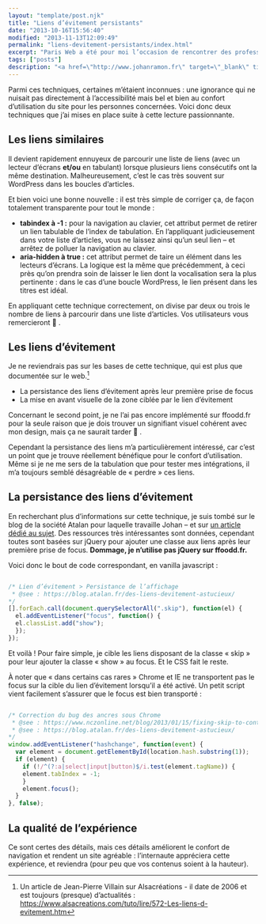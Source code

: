 ```yaml
---
layout: "template/post.njk"
title: "Liens d’évitement persistants"
date: "2013-10-16T15:56:40"
modified: "2013-11-13T12:09:49"
permalink: "liens-devitement-persistants/index.html"
excerpt: "Paris Web a été pour moi l’occasion de rencontrer des professionnels aguerris et d’en apercevoir les expériences cumulées. Et une conférence m’a particulièrement appris : _«Accessibiliser avec subtilité»_ de [Johan Ramon](https://twitter.com/johan_ramon 'Profil Twitter de Johan Ramon (nouvelle fenêtre)') de la [société Atalan](https://www.atalan.fr/ 'LE site de la société Atalan (nouvelle fenêtre)')."
tags: ["posts"]
description: "<a href=\"http://www.johanramon.fr\" target=\"_blank\" title=\"Le site de Johan Ramon (nouvelle fenêtre)\">Johan Ramon</a> propose quelques techniques simples à mettre en oeuvre et améliorant significativement l'accessibilité d'un site - et il a eu la bonté de <a href=\"http://www.johanramon.fr/accessibiliser-subtilite/\" target=\"_blank\" title=\"Les slides de la conférence de Johan Ramon (nouvelle fenêtre)\">mettre ses slides à disposition</a> (et en <abbr title=\"HyperText Markup Language\" lang=\"en\">HTML</abbr> s'il-vous-plaît)."
---
```

Parmi ces techniques, certaines m’étaient inconnues : une ignorance qui ne nuisait pas directement à l’accessibilité mais bel et bien au confort d’utilisation du site pour les personnes concernées. Voici donc deux techniques que j’ai mises en place suite à cette lecture passionnante.

## Les liens similaires

Il devient rapidement ennuyeux de parcourir une liste de liens (avec un lecteur d’écrans **et/ou** en tabulant) lorsque plusieurs liens consécutifs ont la même destination. Malheureusement, c’est le cas très souvent sur WordPress dans les boucles d’articles.

Et bien voici une bonne nouvelle : il est très simple de corriger ça, de façon totalement transparente pour tout le monde :

* **tabindex à -1 :** pour la navigation au clavier, cet attribut permet de retirer un lien tabulable de l’index de tabulation. En l’appliquant judicieusement dans votre liste d’articles, vous ne laissez ainsi qu’un seul lien – et arrêtez de polluer la navigation au clavier.
* **aria-hidden à true :** cet attribut permet de taire un élément dans les lecteurs d’écrans. La logique est la même que précédemment, à ceci près qu’on prendra soin de laisser le lien dont la vocalisation sera la plus pertinente : dans le cas d’une boucle WordPress, le lien présent dans les titres est idéal.

En appliquant cette technique correctement, on divise par deux ou trois le nombre de liens à parcourir dans une liste d’articles. Vos utilisateurs vous remercieront 🙂 .

## Les liens d’évitement

Je ne reviendrais pas sur les bases de cette technique, qui est plus que documentée sur le web.[^1]

[^1]: Un article de Jean-Pierre Villain sur Alsacréations - il date de 2006 et est toujours (presque) d’actualités : https://www.alsacreations.com/tuto/lire/572-Les-liens-d-evitement.htm



* La persistance des liens d’évitement après leur première prise de focus
* La mise en avant visuelle de la zone ciblée par le lien d’évitement

Concernant le second point, je ne l’ai pas encore implémenté sur ffoodd.fr pour la seule raison que je dois trouver un signifiant visuel cohérent avec mon design, mais ça ne saurait tarder 🙂 .

Cependant la persistance des liens m’a particulièrement intéressé, car c’est un point que je trouve réellement bénéfique pour le confort d’utilisation. Même si je ne me sers de la tabulation que pour tester mes intégrations, il m’a toujours semblé désagréable de «&nbsp;perdre&nbsp;» ces liens.

## La persistance des liens d’évitement

En recherchant plus d’informations sur cette technique, je suis tombé sur le blog de la société Atalan pour laquelle travaille Johan – et sur [un article dédié au sujet](https://blog.atalan.fr/des-liens-devitement-astucieux/ "Article sur les liens d’évitement astucieux (nouvelle fenêtre)"). Des ressources très intéressantes sont données, cependant toutes sont basées sur jQuery pour ajouter une classe aux liens après leur première prise de focus. **Dommage, je n’utilise pas jQuery sur ffoodd.fr.**

Voici donc le bout de code correspondant, en vanilla javascript :

```javascript

/* Lien d’évitement > Persistance de l’affichage
 * @see : https://blog.atalan.fr/des-liens-devitement-astucieux/
*/
[].forEach.call(document.querySelectorAll(".skip"), function(el) {
  el.addEventListener("focus", function() {
  el.classList.add("show");
  });
});
```

Et voilà ! Pour faire simple, je cible les liens disposant de la classe «&nbsp;skip&nbsp;» pour leur ajouter la classe «&nbsp;show&nbsp;» au focus. Et le CSS fait le reste.

À noter que «&nbsp;dans certains cas rares&nbsp;» Chrome et IE ne transportent pas le focus sur la cible du lien d’évitement lorsqu’il a été activé. Un petit script vient facilement s’assurer que le focus est bien transporté :

```javascript

/* Correction du bug des ancres sous Chrome
 * @see : https://www.nczonline.net/blog/2013/01/15/fixing-skip-to-content-links/
 * @see : https://blog.atalan.fr/des-liens-devitement-astucieux/
*/
window.addEventListener("hashchange", function(event) {
  var element = document.getElementById(location.hash.substring(1));
  if (element) {
    if (!/^(?:a|select|input|button)$/i.test(element.tagName)) {
    element.tabIndex = -1;
    }
    element.focus();
  }
}, false);
```

## La qualité de l’expérience

Ce sont certes des détails, mais ces détails améliorent le confort de navigation et rendent un site agréable : l’internaute appréciera cette expérience, et reviendra (pour peu que vos contenus soient à la hauteur).

